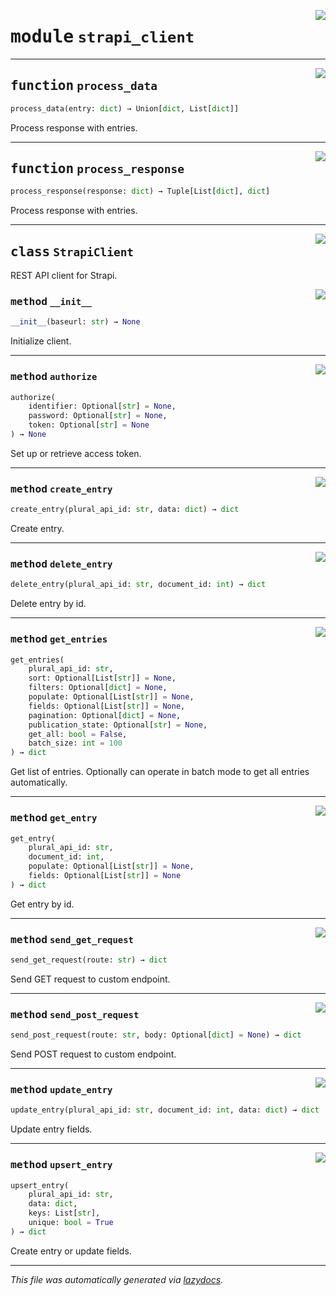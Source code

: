 <!-- markdownlint-disable -->

<a href="../strapi_client/strapi_client.py#L0"><img align="right" style="float:right;" src="https://img.shields.io/badge/-source-cccccc?style=flat-square"></a>

# <kbd>module</kbd> `strapi_client`





---

<a href="../strapi_client/strapi_client.py#L249"><img align="right" style="float:right;" src="https://img.shields.io/badge/-source-cccccc?style=flat-square"></a>

## <kbd>function</kbd> `process_data`

```python
process_data(entry: dict) → Union[dict, List[dict]]
```

Process response with entries. 


---

<a href="../strapi_client/strapi_client.py#L260"><img align="right" style="float:right;" src="https://img.shields.io/badge/-source-cccccc?style=flat-square"></a>

## <kbd>function</kbd> `process_response`

```python
process_response(response: dict) → Tuple[List[dict], dict]
```

Process response with entries. 


---

<a href="../strapi_client/strapi_client.py#L5"><img align="right" style="float:right;" src="https://img.shields.io/badge/-source-cccccc?style=flat-square"></a>

## <kbd>class</kbd> `StrapiClient`
REST API client for Strapi. 

<a href="../strapi_client/strapi_client.py#L11"><img align="right" style="float:right;" src="https://img.shields.io/badge/-source-cccccc?style=flat-square"></a>

### <kbd>method</kbd> `__init__`

```python
__init__(baseurl: str) → None
```

Initialize client. 




---

<a href="../strapi_client/strapi_client.py#L17"><img align="right" style="float:right;" src="https://img.shields.io/badge/-source-cccccc?style=flat-square"></a>

### <kbd>method</kbd> `authorize`

```python
authorize(
    identifier: Optional[str] = None,
    password: Optional[str] = None,
    token: Optional[str] = None
) → None
```

Set up or retrieve access token. 

---

<a href="../strapi_client/strapi_client.py#L118"><img align="right" style="float:right;" src="https://img.shields.io/badge/-source-cccccc?style=flat-square"></a>

### <kbd>method</kbd> `create_entry`

```python
create_entry(plural_api_id: str, data: dict) → dict
```

Create entry. 

---

<a href="../strapi_client/strapi_client.py#L151"><img align="right" style="float:right;" src="https://img.shields.io/badge/-source-cccccc?style=flat-square"></a>

### <kbd>method</kbd> `delete_entry`

```python
delete_entry(plural_api_id: str, document_id: int) → dict
```

Delete entry by id. 

---

<a href="../strapi_client/strapi_client.py#L63"><img align="right" style="float:right;" src="https://img.shields.io/badge/-source-cccccc?style=flat-square"></a>

### <kbd>method</kbd> `get_entries`

```python
get_entries(
    plural_api_id: str,
    sort: Optional[List[str]] = None,
    filters: Optional[dict] = None,
    populate: Optional[List[str]] = None,
    fields: Optional[List[str]] = None,
    pagination: Optional[dict] = None,
    publication_state: Optional[str] = None,
    get_all: bool = False,
    batch_size: int = 100
) → dict
```

Get list of entries. Optionally can operate in batch mode to get all entries automatically. 

---

<a href="../strapi_client/strapi_client.py#L42"><img align="right" style="float:right;" src="https://img.shields.io/badge/-source-cccccc?style=flat-square"></a>

### <kbd>method</kbd> `get_entry`

```python
get_entry(
    plural_api_id: str,
    document_id: int,
    populate: Optional[List[str]] = None,
    fields: Optional[List[str]] = None
) → dict
```

Get entry by id. 

---

<a href="../strapi_client/strapi_client.py#L215"><img align="right" style="float:right;" src="https://img.shields.io/badge/-source-cccccc?style=flat-square"></a>

### <kbd>method</kbd> `send_get_request`

```python
send_get_request(route: str) → dict
```

Send GET request to custom endpoint. 

---

<a href="../strapi_client/strapi_client.py#L201"><img align="right" style="float:right;" src="https://img.shields.io/badge/-source-cccccc?style=flat-square"></a>

### <kbd>method</kbd> `send_post_request`

```python
send_post_request(route: str, body: Optional[dict] = None) → dict
```

Send POST request to custom endpoint. 

---

<a href="../strapi_client/strapi_client.py#L134"><img align="right" style="float:right;" src="https://img.shields.io/badge/-source-cccccc?style=flat-square"></a>

### <kbd>method</kbd> `update_entry`

```python
update_entry(plural_api_id: str, document_id: int, data: dict) → dict
```

Update entry fields. 

---

<a href="../strapi_client/strapi_client.py#L164"><img align="right" style="float:right;" src="https://img.shields.io/badge/-source-cccccc?style=flat-square"></a>

### <kbd>method</kbd> `upsert_entry`

```python
upsert_entry(
    plural_api_id: str,
    data: dict,
    keys: List[str],
    unique: bool = True
) → dict
```

Create entry or update fields. 




---

_This file was automatically generated via [lazydocs](https://github.com/ml-tooling/lazydocs)._
